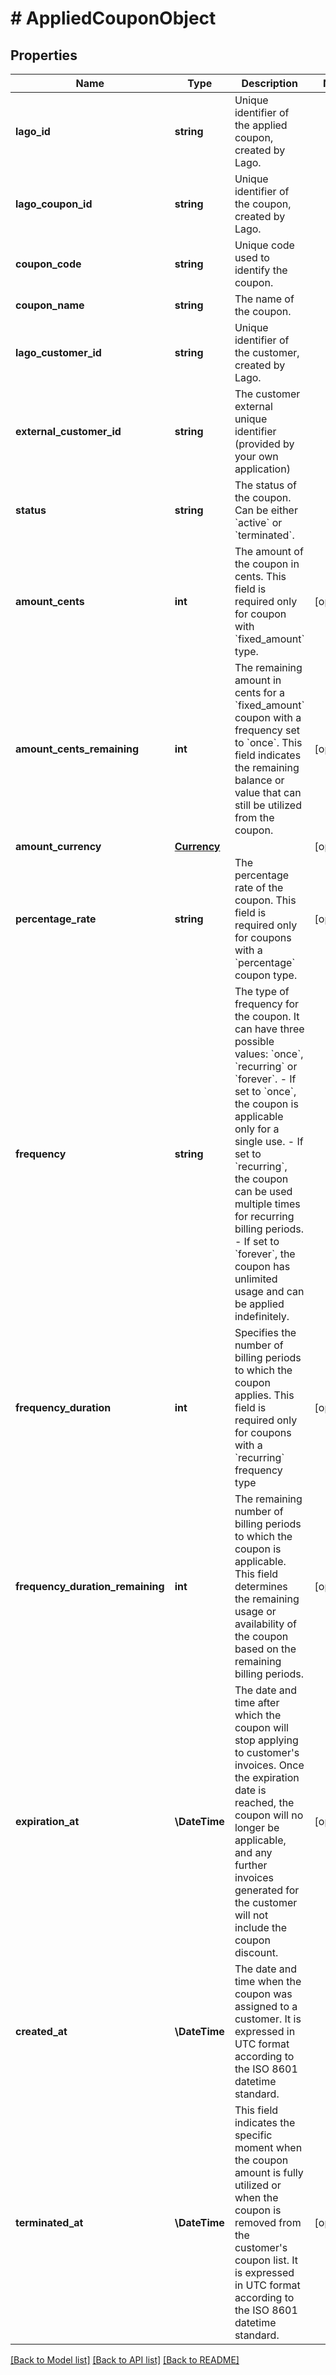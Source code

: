 # # AppliedCouponObject

## Properties

Name | Type | Description | Notes
------------ | ------------- | ------------- | -------------
**lago_id** | **string** | Unique identifier of the applied coupon, created by Lago. |
**lago_coupon_id** | **string** | Unique identifier of the coupon, created by Lago. |
**coupon_code** | **string** | Unique code used to identify the coupon. |
**coupon_name** | **string** | The name of the coupon. |
**lago_customer_id** | **string** | Unique identifier of the customer, created by Lago. |
**external_customer_id** | **string** | The customer external unique identifier (provided by your own application) |
**status** | **string** | The status of the coupon. Can be either &#x60;active&#x60; or &#x60;terminated&#x60;. |
**amount_cents** | **int** | The amount of the coupon in cents. This field is required only for coupon with &#x60;fixed_amount&#x60; type. | [optional]
**amount_cents_remaining** | **int** | The remaining amount in cents for a &#x60;fixed_amount&#x60; coupon with a frequency set to &#x60;once&#x60;. This field indicates the remaining balance or value that can still be utilized from the coupon. | [optional]
**amount_currency** | [**Currency**](Currency.md) |  | [optional]
**percentage_rate** | **string** | The percentage rate of the coupon. This field is required only for coupons with a &#x60;percentage&#x60; coupon type. | [optional]
**frequency** | **string** | The type of frequency for the coupon. It can have three possible values: &#x60;once&#x60;, &#x60;recurring&#x60; or &#x60;forever&#x60;.  - If set to &#x60;once&#x60;, the coupon is applicable only for a single use. - If set to &#x60;recurring&#x60;, the coupon can be used multiple times for recurring billing periods. - If set to &#x60;forever&#x60;, the coupon has unlimited usage and can be applied indefinitely. |
**frequency_duration** | **int** | Specifies the number of billing periods to which the coupon applies. This field is required only for coupons with a &#x60;recurring&#x60; frequency type | [optional]
**frequency_duration_remaining** | **int** | The remaining number of billing periods to which the coupon is applicable. This field determines the remaining usage or availability of the coupon based on the remaining billing periods. | [optional]
**expiration_at** | **\DateTime** | The date and time after which the coupon will stop applying to customer&#39;s invoices. Once the expiration date is reached, the coupon will no longer be applicable, and any further invoices generated for the customer will not include the coupon discount. | [optional]
**created_at** | **\DateTime** | The date and time when the coupon was assigned to a customer. It is expressed in UTC format according to the ISO 8601 datetime standard. |
**terminated_at** | **\DateTime** | This field indicates the specific moment when the coupon amount is fully utilized or when the coupon is removed from the customer&#39;s coupon list. It is expressed in UTC format according to the ISO 8601 datetime standard. | [optional]

[[Back to Model list]](../../README.md#models) [[Back to API list]](../../README.md#endpoints) [[Back to README]](../../README.md)
